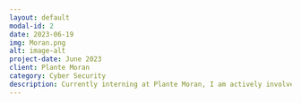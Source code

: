 ```yaml
---
layout: default
modal-id: 2
date: 2023-06-19
img: Moran.png
alt: image-alt
project-date: June 2023
client: Plante Moran
category: Cyber Security
description: Currently interning at Plante Moran, I am actively involved in various projects utilizing Agile methodologies. In Project 1, I am tasked with creating a deliverable for a periodic user assessment. This involves managing a list of asset allocations and developing a system that sends out periodic emails to specific individuals, prompting them to perform assessments on their assets. I am dedicated to ensuring the user-friendliness and convenience of the product for both the sender and receiver of the emails. Regularly meeting with my supervisor, I actively seek feedback and implement solutions to improve the project. In Project 2, I have taken the lead in organizing and executing the firm's security awareness month campaign. This involves engaging and educating a large staff of over 3,000 individuals on various cyber security threats. Through informative sessions and proactive initiatives, I aim to raise awareness and promote a culture of security within the organization. Additionally, in Project 3, I am contributing to enhancing the firm's security practices as part of the Governance, Risk, and Compliance (GRC) team. This involves actively participating in meetings, shadowing experienced professionals, and completing assessment work to gain valuable insights into SOC 2 compliance. Throughout my internship, my primary goal is to expand my knowledge and skills in the field of Cyber Security while making valuable contributions to the company. I am eager to learn, actively seek opportunities for growth, and contribute to the overall success of the organization.
---
```

